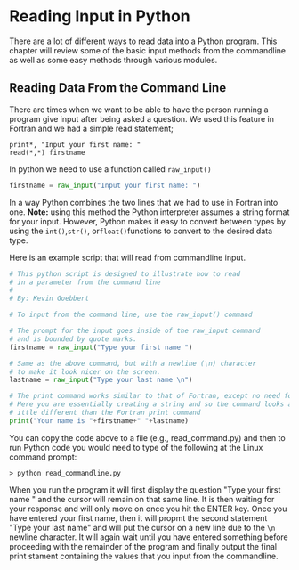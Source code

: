 # Reading Input in Python

There are a lot of different ways to read data into a Python program. This chapter will review some of the basic input methods from the commandline as well as some easy methods through various modules.

## Reading Data From the Command Line

There are times when we want to be able to have the person running a program give input after being asked a question. We used this feature in Fortran and we had a simple read statement;

```FortranLexer
print*, "Input your first name: "
read(*,*) firstname
```

In python we need to use a function called `raw_input()`

```py
firstname = raw_input("Input your first name: ")
```

In a way Python combines the two lines that we had to use in Fortran into one. **Note:** using this method the Python interpreter assumes a string format for your input. However, Python makes it easy to convert between types by using the `int()`,`str()`, or`float()`functions to convert to the desired data type.

Here is an example script that will read from commandline input.

```py
# This python script is designed to illustrate how to read 
# in a parameter from the command line
#
# By: Kevin Goebbert

# To input from the command line, use the raw_input() command

# The prompt for the input goes inside of the raw_input command 
# and is bounded by quote marks.
firstname = raw_input("Type your first name ")

# Same as the above command, but with a newline (\n) character 
# to make it look nicer on the screen.
lastname = raw_input("Type your last name \n")

# The print command works similar to that of Fortran, except no need for the *,
# Here you are essentially creating a string and so the command looks a l
# ittle different than the Fortran print command
print("Your name is "+firstname+" "+lastname)
```

You can copy the code above to a file \(e.g., read\_command.py\) and then to run Python code you would need to type of the following at the Linux command prompt:

```linux
> python read_commandline.py
```

When you run the program it will first display the question "Type your first name " and the cursor will remain on that same line. It is then waiting for your response and will only move on once you hit the ENTER key. Once you have entered your first name, then it will propmt the second statement "Type your last name" and will put the cursor on a new line due to the `\n` newline character. It will again wait until you have entered something before proceeding with the remainder of the program and finally output the final print stament containing the values that you input from the commandline.
